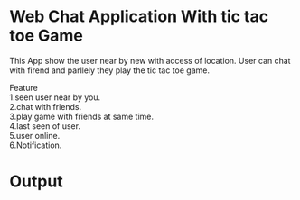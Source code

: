 # Web Chat Application With tic tac toe Game
This App show the user near by new with access of location.
User can chat with firend and parllely they play the tic tac toe game.
<br />

Feature 
<br />
1.seen user near by you. 
<br />
2.chat with friends. 
<br />
3.play game with friends at same time.
<br />
4.last seen of user.
<br />
5.user online.
<br />
6.Notification.
<br />

# Output
